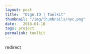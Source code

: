 ```yaml
---
layout: post
title:  "Dzgn.IO | Toolkit"
thumbnail: "/img/thumbnails/nyc.png"
date:   2016-01-10
tags: project
permalink: toolkit
---
```


redirect
